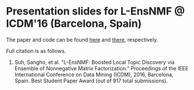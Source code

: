 # Presentation slides for L-EnsNMF @ ICDM'16 (Barcelona, Spain)


The paper and code can be found [here](http://sanghosuh.github.io/data/lens_nmf_icdm.pdf) and [there](https://github.com/sanghosuh/lens_nmf-matlab), respectively.

Full citation is as follows.

1. Suh, Sangho, et al. "L-EnsNMF: Boosted Local Topic Discovery via Ensemble of Nonnegative Matrix Factorization."
   Proceedings of the IEEE International Conference on Data Mining (ICDM), 2016, Barcelona, Spain.
   Best Student Paper Award (out of 917 total submissions).
   
